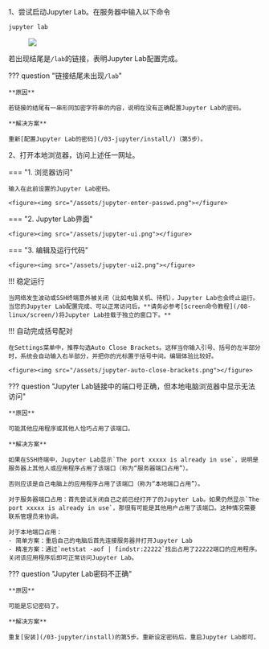 1、尝试启动Jupyter Lab。在服务器中输入以下命令

```bash
jupyter lab
```

<figure><img src="/assets/jupyter-start.png"></figure>

若出现结尾是`/lab`的链接，表明Jupyter Lab配置完成。

??? question "链接结尾未出现`/lab`"
	
	**原因**
	
	若链接的结尾有一串形同加密字符串的内容，说明在没有正确配置Jupyter Lab的密码。
	
	**解决方案**
	
	重新[配置Jupyter Lab的密码](/03-jupyter/install/)（第5步）。

2、打开本地浏览器，访问上述任一网址。

=== "1. 浏览器访问"
	
	输入在此前设置的Jupyter Lab密码。
	
	<figure><img src="/assets/jupyter-enter-passwd.png"></figure>

=== "2. Jupyter Lab界面"

	<figure><img src="/assets/jupyter-ui.png"></figure>
=== "3. 编辑及运行代码"

	<figure><img src="/assets/jupyter-ui2.png"></figure>

!!! 稳定运行

	当网络发生波动或SSH终端意外被关闭（比如电脑关机、待机），Jupyter Lab也会终止运行。当您的Jupyter Lab配置完成、可以正常访问后，**请务必参考[Screen命令教程](/08-linux/screen/)将Jupyter Lab挂载于独立的窗口下。**

!!! 自动完成括号配对

	在Settings菜单中，推荐勾选Auto Close Brackets。这样当你输入引号、括号的左半部分时，系统会自动输入右半部分，并把你的光标置于括号中间。编辑体验比较好。
	
	<figure><img src="/assets/jupyter-auto-close-brackets.png"></figure>

??? question "Jupyter Lab链接中的端口号正确，但本地电脑浏览器中显示无法访问"

	**原因**
	
	可能其他应用程序或其他人恰巧占用了该端口。
	
	**解决方案**
	
	如果在SSH终端中，Jupyter Lab显示`The port xxxxx is already in use`，说明是服务器上其他人或应用程序占用了该端口（称为“服务器端口占用”）。
	
	否则应该是自己电脑上的应用程序占用了该端口（称为“本地端口占用”）。
	
	对于服务器端口占用：首先尝试关闭自己之前已经打开了的Jupyter Lab。如果仍然显示`The port xxxxx is already in use`，那很有可能是其他用户占用了该端口。这种情况需要联系管理员来协调。

	对于本地端口占用：
	- 简单方案：重启自己的电脑后首先连接服务器并打开Jupyter Lab
	- 精准方案：通过`netstat -aof | findstr:22222`找出占用了22222端口的应用程序。关闭该应用程序后即可正常访问Jupyter Lab。

??? question "Jupyter Lab密码不正确"

	**原因**
	
	可能是忘记密码了。
	
	**解决方案**
	
	重复[安装](/03-jupyter/install)的第5步。重新设定密码后，重启Jupyter Lab即可。